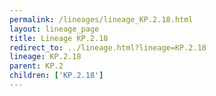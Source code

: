 ```yaml
---
permalink: /lineages/lineage_KP.2.18.html
layout: lineage_page
title: Lineage KP.2.18
redirect_to: ../lineage.html?lineage=KP.2.18
lineage: KP.2.18
parent: KP.2
children: ['KP.2.18']
---
```

